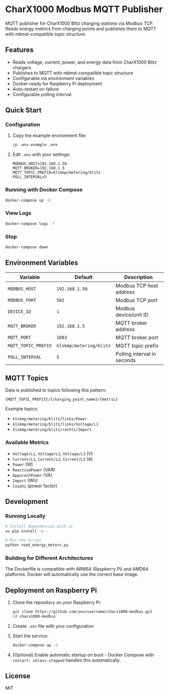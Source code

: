 # CharX1000 Modbus MQTT Publisher

MQTT publisher for CharX1000 Blitz charging stations via Modbus TCP. Reads energy metrics from charging points and publishes them to MQTT with mbmd-compatible topic structure.

## Features

- Reads voltage, current, power, and energy data from CharX1000 Blitz chargers
- Publishes to MQTT with mbmd-compatible topic structure
- Configurable via environment variables
- Docker-ready for Raspberry Pi deployment
- Auto-restart on failure
- Configurable polling interval

## Quick Start

### Configuration

1. Copy the example environment file:
   ```bash
   cp .env.example .env
   ```

2. Edit `.env` with your settings:
   ```env
   MODBUS_HOST=192.168.1.50
   MQTT_BROKER=192.168.1.5
   MQTT_TOPIC_PREFIX=klskmp/metering/blitz
   POLL_INTERVAL=5
   ```

### Running with Docker Compose

```bash
docker-compose up -d
```

### View Logs

```bash
docker-compose logs -f
```

### Stop

```bash
docker-compose down
```

## Environment Variables

| Variable | Default | Description |
|----------|---------|-------------|
| `MODBUS_HOST` | `192.168.1.50` | Modbus TCP host address |
| `MODBUS_PORT` | `502` | Modbus TCP port |
| `DEVICE_ID` | `1` | Modbus device/unit ID |
| `MQTT_BROKER` | `192.168.1.5` | MQTT broker address |
| `MQTT_PORT` | `1883` | MQTT broker port |
| `MQTT_TOPIC_PREFIX` | `klskmp/metering/blitz` | MQTT topic prefix |
| `POLL_INTERVAL` | `5` | Polling interval in seconds |

## MQTT Topics

Data is published to topics following this pattern:
```
{MQTT_TOPIC_PREFIX}/{charging_point_name}/{metric}
```

Example topics:
- `klskmp/metering/blitz/links/Power`
- `klskmp/metering/blitz/links/Voltage/L1`
- `klskmp/metering/blitz/rechts/Import`

### Available Metrics

- `Voltage/L1`, `Voltage/L2`, `Voltage/L3` (V)
- `Current/L1`, `Current/L2`, `Current/L3` (A)
- `Power` (W)
- `ReactivePower` (VAR)
- `ApparentPower` (VA)
- `Import` (Wh)
- `Cosphi` (power factor)

## Development

### Running Locally

```bash
# Install dependencies with uv
uv pip install -e .

# Run the script
python read_energy_meters.py
```

### Building for Different Architectures

The Dockerfile is compatible with ARM64 (Raspberry Pi) and AMD64 platforms. Docker will automatically use the correct base image.

## Deployment on Raspberry Pi

1. Clone the repository on your Raspberry Pi:
   ```bash
   git clone https://github.com/yourusername/charx1000-modbus.git
   cd charx1000-modbus
   ```

2. Create `.env` file with your configuration

3. Start the service:
   ```bash
   docker-compose up -d
   ```

4. (Optional) Enable automatic startup on boot - Docker Compose with `restart: unless-stopped` handles this automatically.

## License

MIT
